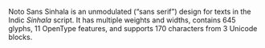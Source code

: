 Noto Sans Sinhala is an unmodulated (“sans serif”) design for texts in the Indic _Sinhala_ script. It has multiple weights and widths, contains 645 glyphs, 11 OpenType features, and supports 170 characters from 3 Unicode blocks.